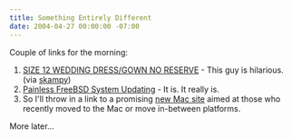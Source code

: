 ```yaml
---
title: Something Entirely Different
date: 2004-04-27 00:00:00 -07:00
---
```


<p>
Couple of links for the morning:
</p>
<ol>
<li><a href="http://cgi.ebay.com/ws/eBayISAPI.dll?ViewItem&item=4146756343">SIZE 12 WEDDING DRESS/GOWN NO RESERVE</a> - This guy is hilarious. (via <a href="http://www.maybeiam.com/">skampy</a>)</li>
<li><a href="http://www.bsdnews.org/03/bsd_update.php">Painless FreeBSD System Updating</a> - It is. It really is.</li>
<li>So I'll throw in a link to a promising <a href="http://www.macmove.com/">new Mac site</a> aimed at those who recently moved to the Mac or move in-between platforms.</li>
</ol>
<p>
More later...
</p>

